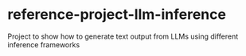# reference-project-llm-inference
Project to show how to generate text output from LLMs using different inference frameworks
